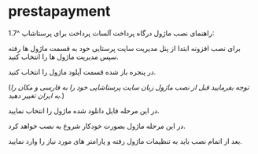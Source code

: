 # prestapayment
راهنمای نصب ماژول درگاه پرداخت آلسات پرداخت برای پرستاشاپ ^1.7:

برای نصب افزونه ابتدا از پنل مدیریت سایت پرستایی خود به قسمت ماژول ها رفته سپس مدیریت ماژول ها را انتخاب کنید.

در پنجره باز شده قسمت آپلود ماژول را انتخاب کنید.

(*توجه بفرمایید قبل از نصب ماژول زبان سایت پرستاشاپی خود را به فارسی و مکان را به ایران تغییر دهید.*)

در این مرحله فایل دانلود شده ماژول را انتخاب نمایید. 

در این مرحله ماژول بصورت خودکار شروع به نصب خواهد کرد.

بعد از اتمام نصب باید به تنظیمات ماژول رفته و پارامتر های مورد نیاز را وارد نمایید.
